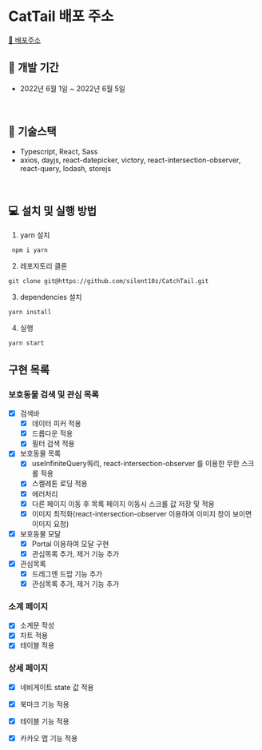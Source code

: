 # CatTail 배포 주소

[🎉 배포주소](https://catchtail.netlify.app)<br />

## 📅 **개발 기간**

- 2022년 6월 1일 ~ 2022년 6월 5일

<br />

## 🔧 **기술스택**

- Typescript, React, Sass <br />
- axios, dayjs, react-datepicker, victory, react-intersection-observer, react-query, lodash, storejs
<br />

## **💻 설치 및 실행 방법**

1. yarn 설치

```
 npm i yarn
```

2. 레포지토리 클론

```
git clone git@https://github.com/silent10z/CatchTail.git
```

3. dependencies 설치

```
yarn install
```

4. 실행

```
yarn start
```

## 구현 목록

### 보호동물 검색 및 관심 목록

- [x] 검색바 
  - [x] 데이터 피커 적용
  - [x] 드롭다운 적용
  - [x] 필터 검색 적용

- [x] 보호동물 목록
  - [x] useInfiniteQuery쿼리, react-intersection-observer 를 이용한 무한 스크롤 적용
  - [x] 스켈레톤 로딩 적용
  - [x] 에러처리
  - [x] 다른 페이지 이동 후 목록 페이지 이동시 스크롤 값 저장 및 적용
  - [x] 이미지 최적화(react-intersection-observer 이용하여 이미지 창이 보이면 이미지 요청)

- [x] 보호동물 모달
  - [x] Portal 이용하여 모달 구현
  - [x] 관심목록 추가, 제거 기능 추가

- [x] 관심목록
  - [x] 드레그엔 드랍 기능 추가
  - [x] 관심목록 추가, 제거 기능 추가

### 소계 페이지 
- [x] 소계문 작성
- [x] 차트 적용 
- [x] 테이블 적용

### 상세 페이지
- [x] 네비게이트 state 값 적용
- [x] 북마크 기능 적용
- [x] 테이블 기능 적용
- [x] 카카오 맵 기능 적용


